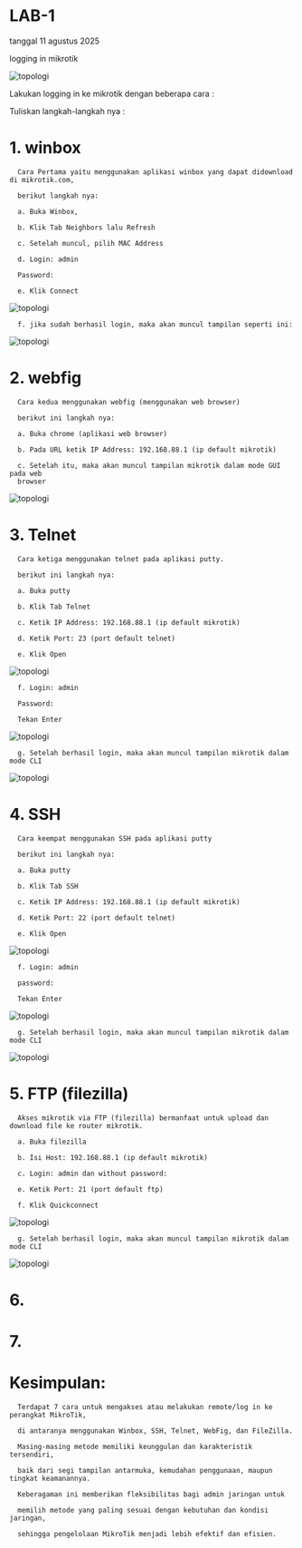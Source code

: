 # LAB-1 
tanggal 11 agustus 2025

logging in mikrotik

![topologi](topologi1.jpeg)

Lakukan logging in ke mikrotik dengan beberapa cara :
   
Tuliskan langkah-langkah nya :

# 1. winbox 
   
      Cara Pertama yaitu menggunakan aplikasi winbox yang dapat didownload di mikrotik.com,

      berikut langkah nya:

      a. Buka Winbox,

      b. Klik Tab Neighbors lalu Refresh

      c. Setelah muncul, pilih MAC Address

      d. Login: admin

      Password:

      e. Klik Connect

   ![topologi](scwinbox.PNG)

      f. jika sudah berhasil login, maka akan muncul tampilan seperti ini:

   ![topologi](scwinbox1.PNG)

# 2. webfig 
   
      Cara kedua menggunakan webfig (menggunakan web browser)

      berikut ini langkah nya:

      a. Buka chrome (aplikasi web browser)

      b. Pada URL ketik IP Address: 192.168.88.1 (ip default mikrotik)

      c. Setelah itu, maka akan muncul tampilan mikrotik dalam mode GUI pada web
      browser

![topologi](scwebfig.PNG)

# 3. Telnet 

      Cara ketiga menggunakan telnet pada aplikasi putty.

      berikut ini langkah nya:

      a. Buka putty

      b. Klik Tab Telnet

      c. Ketik IP Address: 192.168.88.1 (ip default mikrotik)

      d. Ketik Port: 23 (port default telnet)

      e. Klik Open 

![topologi](scpty.PNG)

      f. Login: admin

      Password:

      Tekan Enter

![topologi](scpty1.PNG)

      g. Setelah berhasil login, maka akan muncul tampilan mikrotik dalam mode CLI

![topologi](scpty2.PNG)


# 4. SSH 

      Cara keempat menggunakan SSH pada aplikasi putty

      berikut ini langkah nya:

      a. Buka putty

      b. Klik Tab SSH

      c. Ketik IP Address: 192.168.88.1 (ip default mikrotik)

      d. Ketik Port: 22 (port default telnet)

      e. Klik Open 

![topologi](scssh1.PNG)

      f. Login: admin

      password:

      Tekan Enter

![topologi](scssh2.PNG)

      g. Setelah berhasil login, maka akan muncul tampilan mikrotik dalam mode CLI

![topologi](scssh3.PNG)

# 5. FTP (filezilla) 

      Akses mikrotik via FTP (filezilla) bermanfaat untuk upload dan download file ke router mikrotik.

      a. Buka filezilla

      b. Isi Host: 192.168.88.1 (ip default mikrotik)
      
      c. Login: admin dan without password:
         
      e. Ketik Port: 21 (port default ftp)
      
      f. Klik Quickconnect

![topologi](fzia.PNG)

      g. Setelah berhasil login, maka akan muncul tampilan mikrotik dalam mode CLI

![topologi](fzia1.PNG)

# 6. 
# 7.

# Kesimpulan:

      Terdapat 7 cara untuk mengakses atau melakukan remote/log in ke perangkat MikroTik, 
      
      di antaranya menggunakan Winbox, SSH, Telnet, WebFig, dan FileZilla. 
      
      Masing-masing metode memiliki keunggulan dan karakteristik tersendiri, 
      
      baik dari segi tampilan antarmuka, kemudahan penggunaan, maupun tingkat keamanannya. 
      
      Keberagaman ini memberikan fleksibilitas bagi admin jaringan untuk
      
      memilih metode yang paling sesuai dengan kebutuhan dan kondisi jaringan, 
      
      sehingga pengelolaan MikroTik menjadi lebih efektif dan efisien.





